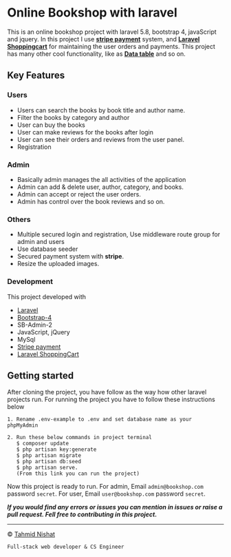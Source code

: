 # Online Bookshop with laravel
 This is an online bookshop project with laravel 5.8, bootstrap 4, javaScript and jquery. In this project I use [**stripe payment**](https://stripe.com/) system, and [**Laravel Shoppingcart**](https://github.com/bumbummen99/LaravelShoppingcart) for maintaining the user orders and payments. This project has many other cool functionality, like as [**Data table**](https://datatables.net/) and so on.
 
 ## Key Features
 
 ### Users
 
 - Users can search the books by book title and author name.
 - Filter the books by category and author
 - User can buy the books
 - User can make reviews for the books after login
 - User can see their orders and reviews from the user panel.
 - Registration
 
 ### Admin 
 - Basically admin manages the all activities of the application
 - Admin can add & delete user, author, category, and books.
 - Admin can accept or reject the user orders.
 - Admin has control over the book reviews and so on.
 
 ### Others
 
 - Multiple secured login and registration, Use middleware route group for admin and users
 - Use database seeder
 - Secured payment system with **stripe**.
 - Resize the uploaded images. 
 
 ### Development
 
 This project developed with
 - [Laravel](https://laravel.com/)
 - [Bootstrap-4](https://getbootstrap.com/docs/4.3/getting-started/introduction/)
 - SB-Admin-2
 - JavaScript, jQuery
 - MySql
 - [Stripe payment](https://stripe.com/)
 - [Laravel ShoppingCart](https://github.com/bumbummen99/LaravelShoppingcart)
 
 ## Getting started
 
 After cloning the project, you have follow as the way how other laravel projects run.
 For running the project you have to follow these instructions below
 
 ~~~TN
1. Rename .env-example to .env and set database name as your phpMyAdmin

2. Run these below commands in project terminal
    $ composer update
    $ php artisan key:generate
    $ php artisan migrate
    $ php artisan db:seed
    $ php artisan serve.
    (From this link you can run the project)
~~~
Now this project is ready to run. For admin, Email `admin@bookshop.com` password `secret`. For user, Email `user@bookshop.com` password `secret`.
 
 ___If you would find any errors or issues you can mention in issues or raise a pull request. Fell free to contributing in this project.___
 
 
***

&copy; [Tahmid Nishat](http://tahmid-ni7.github.io/portfolio)

`Full-stack web developer & CS Engineer`
